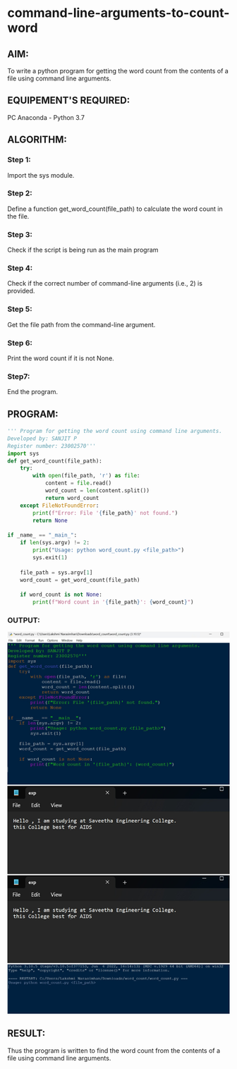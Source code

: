 # command-line-arguments-to-count-word
## AIM:
To write a python program for getting the word count from the contents of a file using command line arguments.
## EQUIPEMENT'S REQUIRED: 
PC
Anaconda - Python 3.7
## ALGORITHM: 
### Step 1:
Import the sys module.
### Step 2: 
 Define a function get_word_count(file_path) to calculate the word count in the file.
### Step 3: 
Check if the script is being run as the main program
### Step 4:  
Check if the correct number of command-line arguments (i.e., 2) is provided.
### Step 5: 
Get the file path from the command-line argument.
### Step 6: 
Print the word count if it is not None.
### Step7:
End the program.
## PROGRAM:
```python
''' Program for getting the word count using command line arguments.
Developed by: SANJIT P
Register number: 23002570'''
import sys
def get_word_count(file_path):
    try:
        with open(file_path, 'r') as file:
            content = file.read()
            word_count = len(content.split())
            return word_count
    except FileNotFoundError:
        print(f"Error: File '{file_path}' not found.")
        return None

if _name_ == "_main_":
    if len(sys.argv) != 2:
        print("Usage: python word_count.py <file_path>")
        sys.exit(1)

    file_path = sys.argv[1]
    word_count = get_word_count(file_path)

    if word_count is not None:
        print(f"Word count in '{file_path}': {word_count}")
```        
### OUTPUT:
![output](a1.jpeg)
![ouput](a2.jpeg)
![ouput](a3.jpeg)
![ouput](a4.jpeg)

## RESULT:
Thus the program is written to find the word count from the contents of a file using command line arguments.
